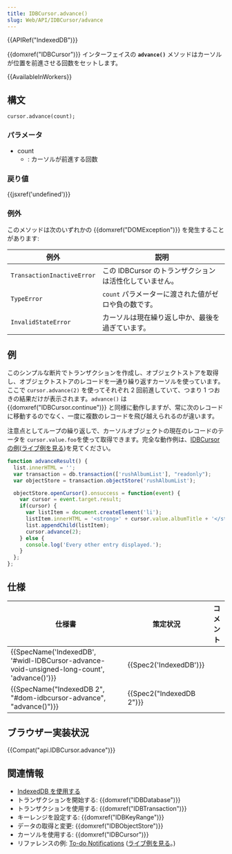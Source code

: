 ```yaml
---
title: IDBCursor.advance()
slug: Web/API/IDBCursor/advance
---
```

{{APIRef("IndexedDB")}}

{{domxref("IDBCursor")}} インターフェイスの **`advance()`** メソッドはカーソルが位置を前進させる回数をセットします。

{{AvailableInWorkers}}

## 構文

```
cursor.advance(count);
```

### パラメータ

- count
  - : カーソルが前進する回数

### 戻り値

{{jsxref('undefined')}}

### 例外

このメソッドは次のいずれかの {{domxref("DOMException")}} を発生することがあります:

| 例外                       | 説明                                                    |
| -------------------------- | ------------------------------------------------------- |
| `TransactionInactiveError` | この IDBCursor のトランザクションは活性化していません。 |
| `TypeError`                | `count` パラメーターに渡された値がゼロや負の数です。    |
| `InvalidStateError`        | カーソルは現在繰り返し中か、最後を過ぎています。        |

## 例

このシンプルな断片でトランザクションを作成し、オブジェクトストアを取得し、オブジェクトストアのレコードを一通り繰り返すカーソルを使っています。ここで `cursor.advance(2)` を使ってそれぞれ 2 回前進していて、つまり 1 つおきの結果だけが表示されます。`advance()` は {{domxref("IDBCursor.continue")}} と同様に動作しますが、常に次のレコードに移動するのでなく、一度に複数のレコードを飛び越えられるのが違います。

注意点としてループの繰り返しで、カーソルオブジェクトの現在のレコードのテータを `cursor.value.foo`を使って取得できます。完全な動作例は、[IDBCursor の例](https://github.com/mdn/dom-examples/tree/main/indexeddb-examples/idbcursor)([ライブ例を見る](http://mdn.github.io/dom-examples/indexeddb-examples/idbcursor/))を見てください。

```js
function advanceResult() {
  list.innerHTML = '';
  var transaction = db.transaction(['rushAlbumList'], "readonly");
  var objectStore = transaction.objectStore('rushAlbumList');

  objectStore.openCursor().onsuccess = function(event) {
    var cursor = event.target.result;
    if(cursor) {
      var listItem = document.createElement('li');
      listItem.innerHTML = '<strong>' + cursor.value.albumTitle + '</strong>, ' + cursor.value.year;
      list.appendChild(listItem);
      cursor.advance(2);
    } else {
      console.log('Every other entry displayed.');
    }
  };
};
```

## 仕様

| 仕様書                                                                                                                   | 策定状況                         | コメント |
| ------------------------------------------------------------------------------------------------------------------------ | -------------------------------- | -------- |
| {{SpecName('IndexedDB', '#widl-IDBCursor-advance-void-unsigned-long-count', 'advance()')}} | {{Spec2('IndexedDB')}}     |          |
| {{SpecName("IndexedDB 2", "#dom-idbcursor-advance", "advance()")}}                                 | {{Spec2("IndexedDB 2")}} |          |

## ブラウザー実装状況

{{Compat("api.IDBCursor.advance")}}

## 関連情報

- [IndexedDB を使用する](/ja/docs/Web/API/IndexedDB_API/Using_IndexedDB)
- トランザクションを開始する: {{domxref("IDBDatabase")}}
- トランザクションを使用する: {{domxref("IDBTransaction")}}
- キーレンジを設定する: {{domxref("IDBKeyRange")}}
- データの取得と変更: {{domxref("IDBObjectStore")}}
- カーソルを使用する: {{domxref("IDBCursor")}}
- リファレンスの例: [To-do Notifications](https://github.com/mdn/to-do-notifications/tree/gh-pages) ([ライブ例を見る](http://mdn.github.io/to-do-notifications/)。)
